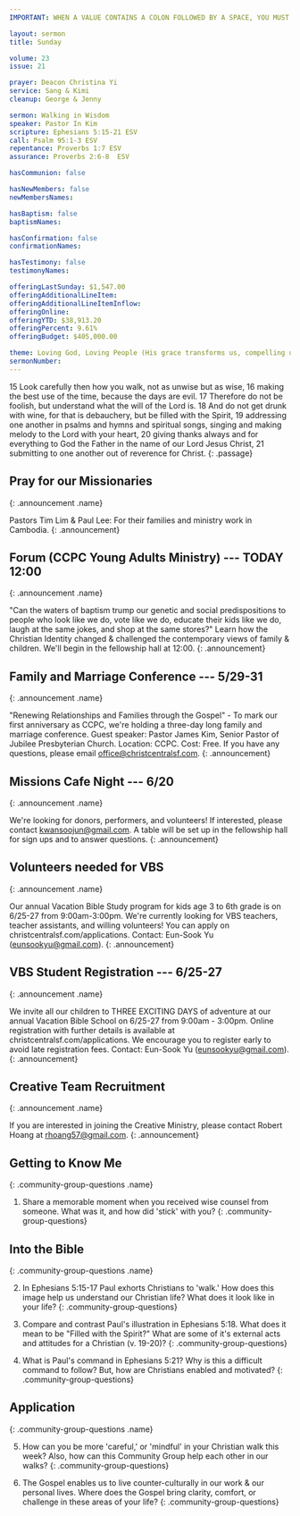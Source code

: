 ```yaml
---
IMPORTANT: WHEN A VALUE CONTAINS A COLON FOLLOWED BY A SPACE, YOU MUST USE &#58;

layout: sermon
title: Sunday

volume: 23
issue: 21

prayer: Deacon Christina Yi
service: Sang & Kimi
cleanup: George & Jenny

sermon: Walking in Wisdom
speaker: Pastor In Kim
scripture: Ephesians 5:15-21 ESV
call: Psalm 95:1-3 ESV
repentance: Proverbs 1:7 ESV
assurance: Proverbs 2:6-8  ESV

hasCommunion: false

hasNewMembers: false
newMembersNames:

hasBaptism: false
baptismNames: 

hasConfirmation: false
confirmationNames: 

hasTestimony: false
testimonyNames:

offeringLastSunday: $1,547.00
offeringAdditionalLineItem: 
offeringAdditionalLineItemInflow: 
offeringOnline: 
offeringYTD: $38,913.20
offeringPercent: 9.61% 
offeringBudget: $405,000.00

theme: Loving God, Loving People (His grace transforms us, compelling us to love others)
sermonNumber: 
---
```


15 Look carefully then how you walk, not as unwise but as wise, 16 making the best use of the time, because the days are evil. 17 Therefore do not be foolish, but understand what the will of the Lord is. 18 And do not get drunk with wine, for that is debauchery, but be filled with the Spirit, 19 addressing one another in psalms and hymns and spiritual songs, singing and making melody to the Lord with your heart, 20 giving thanks always and for everything to God the Father in the name of our Lord Jesus Christ, 21 submitting to one another out of reverence for Christ.
{: .passage}




## Pray for our Missionaries
{: .announcement .name}

Pastors Tim Lim & Paul Lee: For their families and ministry work in Cambodia.
{: .announcement}

## Forum (CCPC Young Adults Ministry) --- TODAY 12:00
{: .announcement .name}

"Can the waters of baptism trump our genetic and social predispositions to people who look like we do, vote like we do, educate their kids like we do, laugh at the same jokes, and shop at the same stores?" Learn how the Christian Identity changed & challenged the contemporary views of family & children. We'll begin in the fellowship hall at 12:00.
{: .announcement}

## Family and Marriage Conference --- 5/29-31
{: .announcement .name}

"Renewing Relationships and Families through the Gospel" - To mark our first anniversary as CCPC, we're holding a three-day long family and marriage conference. Guest speaker: Pastor James Kim, Senior Pastor of Jubilee Presbyterian Church. Location: CCPC. Cost: Free. If you have any questions, please email office@christcentralsf.com.
{: .announcement}

## Missions Cafe Night --- 6/20
{: .announcement .name}

We're looking for donors, performers, and volunteers! If interested, please contact kwansoojun@gmail.com. A table will be set up in the fellowship hall for sign ups and to answer questions.
{: .announcement}

## Volunteers needed for VBS
{: .announcement .name}

Our annual Vacation Bible Study program for kids age 3 to 6th grade is on 6/25-27 from 9:00am-3:00pm. We're currently looking for VBS teachers, teacher assistants, and willing volunteers! You can apply on christcentralsf.com/applications. Contact: Eun-Sook Yu (eunsookyu@gmail.com).
{: .announcement}

## VBS Student Registration --- 6/25-27
{: .announcement .name}

We invite all our children to THREE EXCITING DAYS of adventure at our annual Vacation Bible School on 6/25-27 from 9:00am - 3:00pm. Online registration with further details is available at christcentralsf.com/applications. We encourage you to register early to avoid late registration fees. Contact: Eun-Sook Yu (eunsookyu@gmail.com).
{: .announcement}

## Creative Team Recruitment
{: .announcement .name}

If you are interested in joining the Creative Ministry, please contact Robert Hoang at rhoang57@gmail.com.
{: .announcement}





## Getting to Know Me
{: .community-group-questions .name}

1) Share a memorable moment when you received wise counsel from someone. What was it, and how did 'stick' with you?
{: .community-group-questions}

## Into the Bible
{: .community-group-questions .name}

2) In Ephesians 5:15-17 Paul exhorts Christians to 'walk.' How does this image help us understand our Christian life? What does it look like in your life? 
{: .community-group-questions}

3) Compare and contrast Paul's illustration in Ephesians 5:18. What does it mean to be "Filled with the Spirit?" What are some of it's external acts and attitudes for a Christian (v. 19-20)?
{: .community-group-questions}

4) What is Paul's command in Ephesians 5:21? Why is this a difficult command to follow? But, how are Christians enabled and motivated? 
{: .community-group-questions}

## Application
{: .community-group-questions .name}

5) How can you be more 'careful,' or 'mindful' in your Christian walk this week? Also, how can this Community Group help each other in our walks?
{: .community-group-questions}

6) The Gospel enables us to live counter-culturally in our work & our personal lives. Where does the Gospel bring clarity, comfort, or challenge in these areas of your life?
{: .community-group-questions}


 